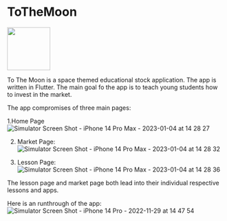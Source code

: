# ToTheMoon

 <img src = "https://user-images.githubusercontent.com/29709332/210633314-cffa618e-98a7-4984-845c-c177b2ee13fd.gif"  width = "100" >

 To The Moon is a space themed educational stock application. The app is written in Flutter. The main goal fo the app is to teach young students how to invest in the market.
 
The app compromises of three main pages:

1.Home Page
![Simulator Screen Shot - iPhone 14 Pro Max - 2023-01-04 at 14 28 27](https://user-images.githubusercontent.com/29709332/210634965-f4275868-3d3d-46ec-a608-261a1f1720df.png)

2. Market Page:
 ![Simulator Screen Shot - iPhone 14 Pro Max - 2023-01-04 at 14 28 32](https://user-images.githubusercontent.com/29709332/210634994-e10edfa9-5e0e-469a-b24a-cfff1bf178ed.png)

3. Lesson Page:
 ![Simulator Screen Shot - iPhone 14 Pro Max - 2023-01-04 at 14 28 36](https://user-images.githubusercontent.com/29709332/210635044-96cf2bd0-247e-4d50-bbea-9b313d5db73d.png)


The lesson page and market page both lead into their individual respective lessons and apps.

Here is an runthrough of the app:
![Simulator Screen Shot - iPhone 14 Pro - 2022-11-29 at 14 47 54](https://user-images.githubusercontent.com/29709332/210635192-93706451-26e6-4c68-b870-e648f32c5acc.png)
